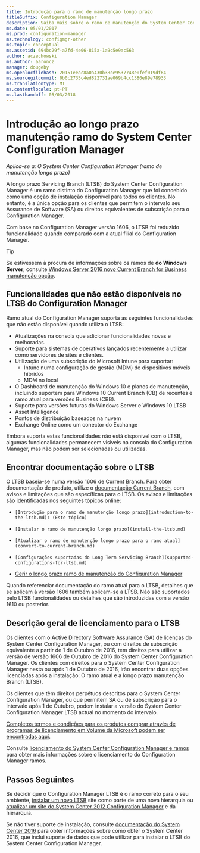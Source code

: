 ```yaml
---
title: Introdução para o ramo de manutenção longo prazo
titleSuffix: Configuration Manager
description: Saiba mais sobre o ramo de manutenção do System Center Configuration Manager longo prazo.
ms.date: 05/01/2017
ms.prod: configuration-manager
ms.technology: configmgr-other
ms.topic: conceptual
ms.assetid: 694bc29f-a7fd-4e06-815a-1a9c5e9ac563
author: aczechowski
ms.author: aaroncz
manager: dougeby
ms.openlocfilehash: 20151eeac8a0a430b38ce9537748e0fef019df64
ms.sourcegitcommit: 0b0c2735c4ed822731ae069b4cc1380e89e78933
ms.translationtype: MT
ms.contentlocale: pt-PT
ms.lasthandoff: 05/03/2018
---
```

# <a name="introduction-to-the-long-term-servicing-branch-of-system-center-configuration-manager"></a>Introdução ao longo prazo manutenção ramo do System Center Configuration Manager

*Aplica-se a: O System Center Configuration Manager (ramo de manutenção longo prazo)*

A longo prazo Servicing Branch (LTSB) do System Center Configuration Manager é um ramo distinto do Configuration Manager que foi concebido como uma opção de instalação disponível para todos os clientes. No entanto, é a única opção para os clientes que permitem o intervalo seu Assurance de Software (SA) ou direitos equivalentes de subscrição para o Configuration Manager.


Com base no Configuration Manager versão 1606, o LTSB foi reduzido funcionalidade quando comparado com a atual filial do Configuration Manager.

 > [!TIP]   
 > Se estivessem à procura de informações sobre os ramos de **do Windows Server**, consulte [Windows Server 2016 novo Current Branch for Business manutenção opção]( https://blogs.technet.microsoft.com/windowsserver/2016/07/12/windows-server-2016-new-current-branch-for-business-servicing-option/).

## <a name="features-that-are-not-available-in-the-ltsb-of-configuration-manager"></a>Funcionalidades que não estão disponíveis no LTSB do Configuration Manager
Ramo atual do Configuration Manager suporta as seguintes funcionalidades que não estão disponível quando utiliza o LTSB:

-   Atualizações na consola que adicionar funcionalidades novas e melhoradas.
-   Suporte para sistemas de operativos lançados recentemente a utilizar como servidores de sites e clientes.
-   Utilização de uma subscrição do Microsoft Intune para suportar:
    -   Intune numa configuração de gestão (MDM) de dispositivos móveis híbridos
    -   MDM no local
-   O Dashboard de manutenção do Windows 10 e planos de manutenção, incluindo suportem para Windows 10 Current Branch (CB) de recentes e ramo atual para versões Business (CBB).  
-   Suporte para versões futuras do Windows Server e Windows 10 LTSB
-   Asset Intelligence
-   Pontos de distribuição baseados na nuvem
-   Exchange Online como um conector do Exchange    

Embora suporta estas funcionalidades não está disponível com o LTSB, algumas funcionalidades permanecem visíveis na consola do Configuration Manager, mas não podem ser selecionadas ou utilizadas.


## <a name="find-documentation-for-the-ltsb"></a>Encontrar documentação sobre o LTSB
O LTSB baseia-se numa versão 1606 de Current Branch. Para obter documentação de produto, utilize o [documentação Current Branch](https://docs.microsoft.com/sccm/), com avisos e limitações que são específicas para o LTSB. Os avisos e limitações são identificadas nos seguintes tópicos online:

-     [Introdução para o ramo de manutenção longo prazo](introduction-to-the-ltsb.md): (Este tópico)
-     [Instalar o ramo de manutenção longo prazo](install-the-ltsb.md)
-     [Atualizar o ramo de manutenção longo prazo para o ramo atual](convert-to-current-branch.md)
-     [Configurações suportadas do Long Term Servicing Branch](supported-configurations-for-ltsb.md)
-   [Gerir o longo prazo ramo de manutenção do Configuration Manager](manage-the-ltsb.md)

Quando referenciar documentação do ramo atual para o LTSB, detalhes que se aplicam à versão 1606 também aplicam-se a LTSB. Não são suportados pelo LTSB funcionalidades ou detalhes que são introduzidas com a versão 1610 ou posterior.


## <a name="licensing-overview-for-the-ltsb"></a>Descrição geral de licenciamento para o LTSB   
Os clientes com o Active Directory Software Assurance (SA) de licenças do System Center Configuration Manager, ou com direitos de subscrição equivalente a partir de 1 de Outubro de 2016, tem direitos para utilizar a versão de versão 1606 de Outubro de 2016 do System Center Configuration Manager. Os clientes com direitos para o System Center Configuration Manager nesta ou após 1 de Outubro de 2016, irão encontrar duas opções licenciadas após a instalação: O ramo atual e a longo prazo manutenção Branch (LTSB).

Os clientes que têm direitos perpétuos descritos para o System Center Configuration Manager, ou que permitem SA ou de subscrição para o intervalo após 1 de Outubro, podem instalar a versão do System Center Configuration Manager LTSB actual no momento do intervalo.

[Completos termos e condições para os produtos comprar através de programas de licenciamento em Volume da Microsoft podem ser encontradas aqui](http://go.microsoft.com/fwlink/?LinkId=800052).

Consulte [licenciamento do System Center Configuration Manager e ramos](learn-more-editions.md) para obter mais informações sobre o licenciamento do Configuration Manager ramos.

## <a name="next-steps"></a>Passos Seguintes

Se decidir que o Configuration Manager LTSB é o ramo correto para o seu ambiente, [instalar um novo LTSB](/sccm/core/understand/install-the-ltsb#install-a-new-site) site como parte de uma nova hierarquia ou [atualizar um site do System Center 2012 Configuration Manager](/sccm/core/understand/install-the-ltsb#upgrade-from-system-center-2012-configuration-manager) e da hierarquia.

Se não tiver suporte de instalação, consulte [documentação do System Center 2016](https://technet.microsoft.com/system-center-docs/system-center) para obter informações sobre como obter o System Center 2016, que inclui suporte de dados que pode utilizar para instalar o LTSB do System Center Configuration Manager.  
